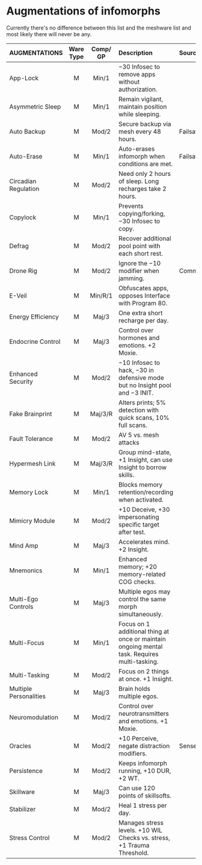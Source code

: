 # Augmentations of infomorphs
Currently there's no difference between this list and the meshware list and most likely there will never be any.

| AUGMENTATIONS                     | Ware Type | Comp/<wbr>GP          | Description                                                                                               | Source        |
| :-------------------------------- | :-------: | :----------:          | :----------------------------------------------------------------------                                   |:------------- |
| App-Lock                          |     M     |    Min/1              | −30 Infosec to remove apps without authorization.                                                         |               |
| Asymmetric Sleep                  |     M     |    Min/1              | Remain vigilant, maintain position while sleeping.                                                        |               |
| Auto Backup                       |     M     |    Mod/2              | Secure backup via mesh every 48 hours.                                                                    |  Failsafes    |
| Auto-Erase                        |     M     |    Min/1              | Auto-erases infomorph when conditions are met.                                                            |  Failsafes    |
| Circadian Regulation              |     M     |    Mod/2              | Need only 2 hours of sleep. Long recharges take 2 hours.                                                  |               |
| Copylock                          |     M     |    Min/1              | Prevents copying/forking, −30 Infosec to copy.                                                            |               |
| Defrag                            |     M     |    Mod/2              | Recover additional pool point with each short rest.                                                       |               |
| Drone Rig                         |     M     |    Mod/2              | Ignore the −10 modifier when jamming.                                                                     |     Comms     |
| E-Veil                            |     M     |   Min/R/1             | Obfuscates apps, opposes Interface with Program 80.                                                       |               |
| Energy Efficiency                 |     M     |    Maj/3              | One extra short recharge per day.                                                                         |               |
| Endocrine Control                 |     M     |    Maj/3              | Control over hormones and emotions. +2 Moxie.                                                             |               |
| Enhanced Security                 |     M     |    Mod/2              | −10 Infosec to hack, −30 in defensive mode but no Insight pool and −3&nbsp;INIT.                          |               |
| Fake Brainprint                   |     M     |   Maj/3/R             | Alters prints; 5% detection with quick scans, 10% full scans.                                             |               |
| Fault Tolerance                   |     M     |    Mod/2              | AV 5 vs. mesh attacks                                                                                     |               |
| Hypermesh Link                    |     M     |   Maj/3/R             | Group mind-state, +1 Insight, can use Insight to borrow skills.                                           |               |
| Memory Lock                       |     M     |    Min/1              | Blocks memory retention/recording when activated.                                                         |               |
| Mimicry Module                    |     M     |    Mod/2              | +10 Deceive, +30 impersonating specific target after test.                                                |               |
| Mind Amp                          |     M     |    Maj/3              | Accelerates mind. +2 Insight.                                                                             |               |
| Mnemonics                         |     M     |    Min/1              | Enhanced memory; +20 memory-related COG checks.                                                           |               |
| Multi-Ego Controls                |     M     |    Maj/3              | Multiple egos may control the same morph simultaneously.                                                  |               |
| Multi-Focus                       |     M     |    Min/1              | Focus on 1 additional thing at once or maintain ongoing mental task. Requires multi-tasking.              |               |
| Multi-Tasking                     |     M     |    Mod/2              | Focus on 2 things at once. +1 Insight.                                                                    |               |
| Multiple Personalities            |     M     |    Maj/3              | Brain holds multiple egos.                                                                                |               |
| Neuromodulation                   |     M     |    Mod/2              | Control over neurotransmitters and emotions. +1 Moxie.                                                    |               |
| Oracles                           |     M     |    Mod/2              | +10 Perceive, negate distraction modifiers.                                                               |    Senses     |
| Persistence                       |     M     |    Mod/2              | Keeps infomorph running, +10&nbsp;DUR, +2&nbsp;WT.                                                        |               |
| Skillware                         |     M     |    Maj/3              | Can use 120 points of skillsofts.                                                                         |               |
| Stabilizer                        |     M     |    Mod/2              | Heal 1 stress per day.                                                                                    |               |
| Stress Control                    |     M     |    Mod/2              | Manages stress levels. +10&nbsp;WIL Checks vs. stress, +1 Trauma Threshold.                               |               |